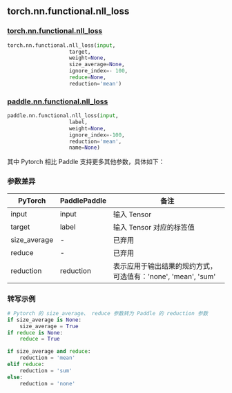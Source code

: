## torch.nn.functional.nll_loss

### [torch.nn.functional.nll_loss](https://pytorch.org/docs/stable/generated/torch.nn.functional.nll_loss.html#torch-nn-functional-nll-loss)

```python
torch.nn.functional.nll_loss(input, 
                    target, 
                    weight=None, 
                    size_average=None, 
                    ignore_index=- 100, 
                    reduce=None, 
                    reduction='mean')   
```

### [paddle.nn.functional.nll_loss](https://www.paddlepaddle.org.cn/documentation/docs/zh/api/paddle/nn/functional/nll_loss_cn.html#nll-loss)

```python
paddle.nn.functional.nll_loss(input, 
                    label, 
                    weight=None, 
                    ignore_index=-100, 
                    reduction='mean', 
                    name=None)
```

其中 Pytorch 相⽐ Paddle ⽀持更多其他参数，具体如下：
### 参数差异
| PyTorch       | PaddlePaddle | 备注                                                   |
| ------------- | ------------ | ------------------------------------------------------ |
| input          | input         | 输入 Tensor                                     |
| target          | label         | 输入 Tensor 对应的标签值                                  |
| size_average          | -         | 已弃用                                      |
| reduce          | -         | 已弃用                                     |
| reduction          | reduction         | 表示应用于输出结果的规约方式，可选值有：'none', 'mean', 'sum'                         |

### 转写示例
```python
# Pytorch 的 size_average、 reduce 参数转为 Paddle 的 reduction 参数
if size_average is None:
    size_average = True
if reduce is None:
    reduce = True

if size_average and reduce:
    reduction = 'mean'
elif reduce:
    reduction = 'sum'
else:
    reduction = 'none'
```
